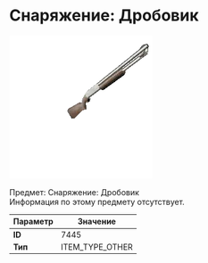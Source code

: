 # Снаряжение: Дробовик

![Item Image](../img/7445.webp?raw=true)

Предмет: Снаряжение: Дробовик<br>Информация по этому предмету отсутствует.


| Параметр | Значение |
|----------|----------|
| **ID** | 7445 |
| **Тип** | ITEM_TYPE_OTHER |

